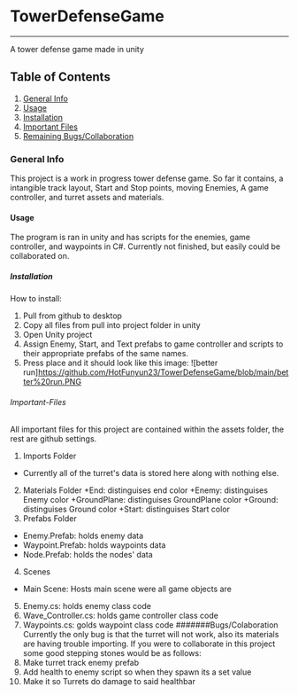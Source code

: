 # TowerDefenseGame
***
A tower defense game made in unity
## Table of Contents
1. [General Info](#general-info)
2. [Usage](#Usage)
3. [Installation](#installation)
4. [Important Files](#Important-Files)
5. [Remaining Bugs/Collaboration](#Bugs/Colaboration)
### General Info
This project is a work in progress tower defense game. 
So far it contains, a intangible track layout, Start and Stop points, moving Enemies, A game controller, and turret assets and materials.
#### Usage
The program is ran in unity and has scripts for the enemies, game controller, and waypoints in C#. Currently not finished, but easily could be collaborated on.
##### Installation
How to install:
1. Pull from github to desktop
2. Copy all files from pull into project folder in unity 
3. Open Unity project
4. Assign Enemy, Start, and Text prefabs to game controller and scripts to their appropriate prefabs of the same names.
5. Press place and it should look like this image:
![better run]https://github.com/HotFunyun23/TowerDefenseGame/blob/main/better%20run.PNG
###### Important-Files
All important files for this project are contained within the assets folder, the rest are github settings.
1. Imports Folder
+ Currently all of the turret's data is stored here along with nothing else.
2. Materials Folder
+End: distinguises end color
+Enemy: distinguises Enemy color
+GroundPlane: distinguises GroundPlane color
+Ground: distinguises Ground color
+Start: distinguises Start color
3. Prefabs Folder
+ Enemy.Prefab: holds enemy data
+ Waypoint.Prefab: holds waypoints data
+ Node.Prefab: holds the nodes' data
4. Scenes
+ Main Scene: Hosts main scene were all game objects are
5. Enemy.cs: holds enemy class code
6. Wave_Controller.cs: holds game controller class code
7. Waypoints.cs: golds waypoint class code
#######Bugs/Colaboration
Currently the only bug is that the turret will not work, also its materials are having trouble importing.
If you were to collaborate in this project some good stepping stones would be as follows:
1. Make turret track enemy prefab
2. Add health to enemy script so when they spawn its a set value
3. Make it so Turrets do damage to said healthbar
